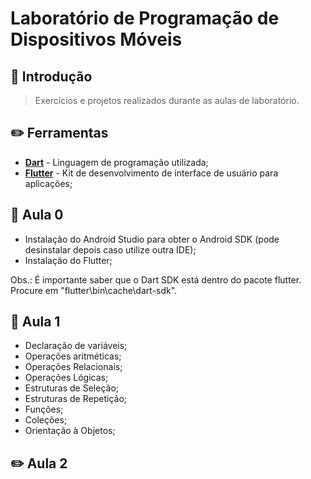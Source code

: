 # Laboratório de Programação de Dispositivos Móveis

## :scroll: Introdução

> Exercícios e projetos realizados durante as aulas de laboratório.

## :pencil2: Ferramentas

- [**Dart**](https://dart.dev/) - Linguagem de programação utilizada;
- [**Flutter**](https://flutter.dev/) -  Kit de desenvolvimento de interface de usuário para aplicações;

## :bookmark_tabs: Aula 0

- Instalação do Android Studio para obter o Android SDK (pode desinstalar depois caso utilize outra IDE);
- Instalação do Flutter;

Obs.: É importante saber que o Dart SDK está dentro do pacote flutter. Procure em "flutter\bin\cache\dart-sdk".

## :bookmark_tabs: Aula 1

- Declaração de variáveis;
- Operações aritméticas;
- Operações Relacionais;
- Operações Lógicas;
- Estruturas de Seleção;
- Estruturas de Repetição;
- Funções;
- Coleções;
- Orientação à Objetos;

## :pencil2: Aula 2